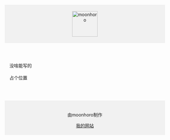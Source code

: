 <!DOCTYPE html>
<html lang="zh-CN">
  <head>
    <meta charset="utf-8">
    <meta name="viewport" content="width=device-width, initial-scale=1" />
    <title>moonhoro 个人博客</title>
  </head>
  <body style="margin: 0;">
<div style="
background-color: #f1f1f1;
text-align: center;
padding: 20px;
">
<img alt="moonhoro" src="https://avatars.githubusercontent.com/u/97378760" width="80" height="80">
</div>
<div style="
max-width:760px ;
margin:30px auto ;
padding: 15px;
line-height:1.7 ;
">
    <p>没啥能写的</p>
    <p>占个位置</p>
</div>
<div style="
background-color: #f1f1f1;
text-align: center;
padding: 20px;
">
<p>由moonhoro制作</p>
<a href="https://github.com/moonhoro">我的网站</a>
</div>
  </body>
</html>
